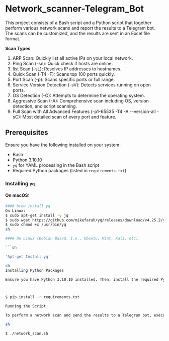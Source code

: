 # Network_scanner-Telegram_Bot

This project consists of a Bash script and a Python script that together perform various network scans and report the results to a Telegram bot. The scans can be customized, and the results are sent in an Excel file format.

**Scan Types**

1. ARP Scan: Quickly list all active IPs on your local network.
2. Ping Scan (-sn): Quick check if hosts are online.
3. list Scan (-sL): Resolves IP addresses to hostnames.
4. Quick Scan (-T4 -F): Scans top 100 ports quickly.
5. Port Scan (-p): Scans specific ports or full range.
6. Service Version Detection (-sV): Detects services running on open ports.
7. OS Detection (-O): Attempts to determine the operating system.
8. Aggressive Scan (-A): Comprehensive scan including OS, version detection, and script scanning.
9. Full Scan with All Advanced Features (-p1-65535 -T4 -A --version-all -sC): Most detailed scan of every port and feature.

## Prerequisites

Ensure you have the following installed on your system:

- Bash
- Python 3.10.10
- `yq` for YAML processing in the Bash script
- Required Python packages (listed in `requirements.txt`)

### Installing `yq`

#### On macOS:

```sh
#### brew install yq
On Linux:
$ sudo apt-get install -y jq
$ sudo wget https://github.com/mikefarah/yq/releases/download/v4.25.2/yq_linux_amd64 -O /usr/bin/yq
$ sudo chmod +x /usr/bin/yq
sh

#### On Linux (Debian Based. I.e., Ubuntu, Mint, Kali, etc):

```sh

'Apt-get Install yq'

sh
Installing Python Packages

Ensure you have Python 3.10.10 installed. Then, install the required Python packages using pip:



$ pip install -r requirements.txt

Running the Script

To perform a network scan and send the results to a Telegram bot, execute the Bash script:

sh

$ ./network_scan.sh
